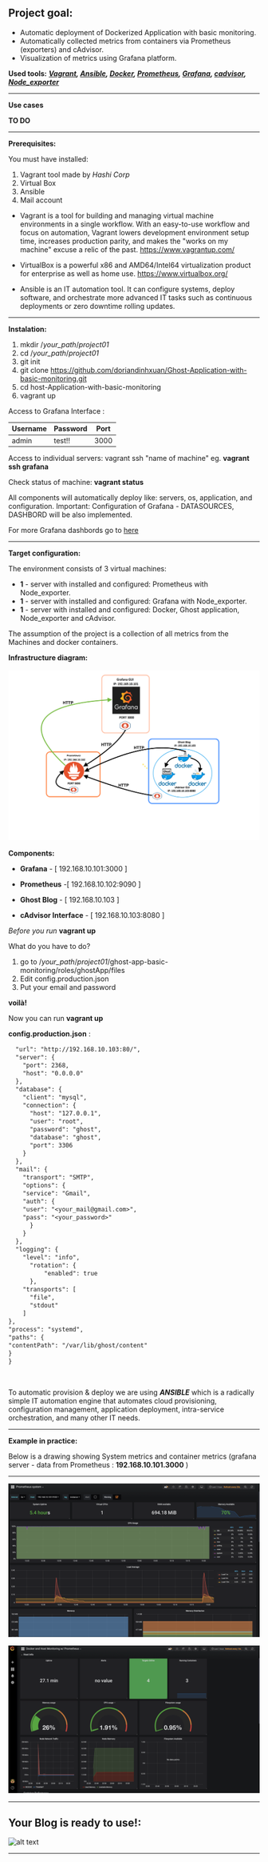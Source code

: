 ## **Project goal:**

- Automatic deployment of Dockerized Application with basic monitoring.
- Automatically collected metrics from containers via Prometheus (exporters) and cAdvisor.
- Visualization of metrics using Grafana platform.



**Used tools:** ***[Vagrant](https://www.vagrantup.com/docs/), [Ansible](https://docs.ansible.com/ansible/2.4/intro.html), [Docker](https://docs.docker.com), [Prometheus](https://prometheus.io/docs/introduction/overview/), [Grafana](http://docs.grafana.org), [cadvisor](https://github.com/google/cadvisor), [Node_exporter](https://github.com/prometheus/node_exporter)***

***

**Use cases**

**TO DO**

***

**Prerequisites:**

You must have installed:

1. Vagrant tool made by *Hashi Corp*
2. Virtual Box 
3. Ansible
4. Mail account

* Vagrant is a tool for building and managing virtual machine environments in a single workflow. With an easy-to-use workflow and focus on automation, Vagrant lowers development environment setup time, increases production parity, and makes the "works on my machine" excuse a relic of the past. https://www.vagrantup.com/
  
* VirtualBox is a powerful x86 and AMD64/Intel64 virtualization product for enterprise as well as home use. https://www.virtualbox.org/

* Ansible is an IT automation tool. It can configure systems, deploy software, and orchestrate more advanced IT tasks such as continuous deployments or zero downtime rolling updates.


***
**Instalation:**


1. mkdir /*your_path*/*project01*
2.  cd /*your_path*/*project01*
3. git init
4. git clone https://github.com/doriandinhxuan/Ghost-Application-with-basic-monitoring.git
5. cd host-Application-with-basic-monitoring
6. vagrant up 

Access to Grafana Interface :

| Username | Password | Port |
|----------|----------|------|
| admin    | test!!   | 3000 |

Access to individual servers: vagrant ssh "name of machine" eg. **vagrant ssh grafana**

Check status of machine: **vagrant status**

All components will automatically deploy like: servers, os, application, and configuration.
Important: Configuration of Grafana - DATASOURCES, DASHBORD will be also implemented.

For more Grafana dashbords go to [here](https://grafana.com/dashboards)

***
**Target configuration:**

The environment consists of 3 virtual machines:

- **1** - server with installed and configured:  Prometheus with Node_exporter.
- **1** - server with installed and configured: Grafana with Node_exporter.
- **1** - server with installed and configured: Docker, Ghost application, Node_exporter and cAdvisor.
  
The assumption of the project is a collection of all metrics from the Machines and docker containers. 


**Infrastructure diagram:**
<br><br>
![alt text](images/diagram-ghost.png)

**Components:**



* **Grafana** - [ 192.168.10.101:3000 ]



* **Prometheus** -[ 192.168.10.102:9090 ]


* **Ghost Blog** - [ 192.168.10.103 ]
  

* **cAdvisor Interface** - [ 192.168.10.103:8080 ]


*Before you run* **vagrant up**


What do you have to do?

1. go to /*your_path*/*project01*/ghost-app-basic-monitoring/roles/ghostApp/files
2. Edit config.production.json
3. Put your email and password

**voilà!**

Now you can run **vagrant up**


**config.production.json** :

```{
  "url": "http://192.168.10.103:80/",
  "server": {
    "port": 2368,
    "host": "0.0.0.0"
  },
  "database": {
    "client": "mysql",
    "connection": {
      "host": "127.0.0.1",
      "user": "root",
      "password": "ghost",
      "database": "ghost",
      "port": 3306
    }
  },
  "mail": {
    "transport": "SMTP",
    "options": {
    "service": "Gmail",
    "auth": {
    "user": "<your_mail@gmail.com>",
    "pass": "<your_password>"
      }
    }
  },
  "logging": {
    "level": "info",
      "rotation": {
          "enabled": true
      },
    "transports": [
      "file",
      "stdout"
    ]
},
"process": "systemd",
"paths": {
"contentPath": "/var/lib/ghost/content"
}
}



```


To automatic provision & deploy we are using ***ANSIBLE*** which is a radically simple IT automation engine that automates cloud provisioning, configuration management, application deployment, intra-service orchestration, and many other IT needs.


***


**Example in practice:**

Below is a drawing showing System metrics and container metrics (grafana server - data from Prometheus : **192.168.10.101.3000** )


***
![alt text](images/Grafana-1.png)

![alt text](images/Grafana-2.png)
***

## **Your Blog is ready to use!:**

![alt text](images/Ghost.png)
***

